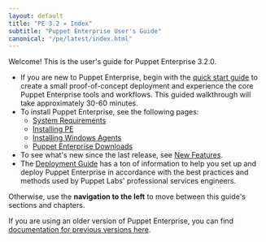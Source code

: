 ```yaml
---
layout: default
title: "PE 3.2 » Index"
subtitle: "Puppet Enterprise User's Guide"
canonical: "/pe/latest/index.html"
---
```



Welcome! This is the user's guide for Puppet Enterprise 3.2.0.


* If you are new to Puppet Enterprise, begin with the [quick start guide](./quick_start.html) to create a small proof-of-concept deployment and experience the core Puppet Enterprise tools and workflows. This guided walkthrough will take approximately 30-60 minutes.
* To install Puppet Enterprise, see the following pages:
    * [System Requirements](./install_system_requirements.html)
    * [Installing PE](./install_basic.html)
    * [Installing Windows Agents](./install_windows.html)
    * [Puppet Enterprise Downloads](http://info.puppetlabs.com/download-pe.html)
* To see what's new since the last release, see [New Features](./overview_whats_new.html).
* The [Deployment Guide](../../guides/deployment_guide/index.html) has a ton of information to help you set up and deploy Puppet Enterprise in accordance with the best practices and methods used by Puppet Labs' professional services engineers.

Otherwise, use the **navigation to the left** to move between this guide's sections and chapters.

If you are using an older version of Puppet Enterprise, you can find [documentation for previous versions here](http://docs.puppetlabs.com/pe/index.html).
